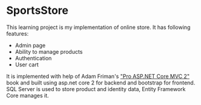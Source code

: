 # SportsStore

This learning project is my implementation of online store.
It has following features:
* Admin page
* Ability to manage products
* Authentication
* User cart

It is implemented with help of Adam Friman's ["Pro ASP.NET Core MVC 2"](https://www.apress.com/us/book/9781484231494) book and built using asp.net core 2 for backend and bootstrap for frontend. SQL Server is used to store product and identity data, Entity Framework Core manages it.
